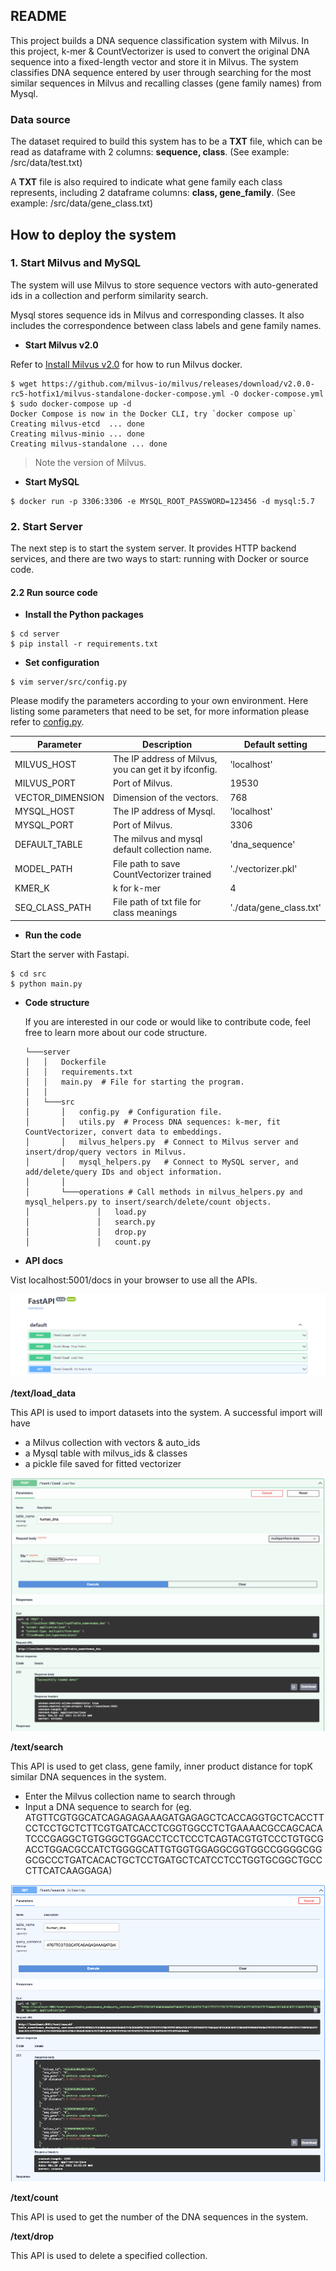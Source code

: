 ## README

This project builds a DNA sequence classification system with Milvus. In this project, k-mer & CountVectorizer is used to convert the original DNA sequence into a fixed-length vector and store it in Milvus. The system classifies DNA sequence entered by user through searching for the most similar sequences in Milvus and recalling classes (gene family names) from Mysql.

### Data source

The dataset required to build this system has to be a **TXT** file, which can be read as dataframe with 2 columns: **sequence, class**. (See example: /src/data/test.txt)

A **TXT** file is also required to indicate what gene family each class represents, including 2 dataframe columns: **class, gene_family**. (See example: /src/data/gene_class.txt)

## How to deploy the system

### 1. Start Milvus and MySQL

The system will use Milvus to store sequence vectors with auto-generated ids in a collection and perform similarity search.

Mysql stores sequence ids in Milvus and corresponding classes. It also includes the correspondence between class labels and gene family names.

- **Start Milvus v2.0**

Refer to [Install Milvus v2.0](https://milvus.io/docs/v2.0.0/install_standalone-docker.md) for how to run Milvus docker.

```
$ wget https://github.com/milvus-io/milvus/releases/download/v2.0.0-rc5-hotfix1/milvus-standalone-docker-compose.yml -O docker-compose.yml
$ sudo docker-compose up -d
Docker Compose is now in the Docker CLI, try `docker compose up`
Creating milvus-etcd  ... done
Creating milvus-minio ... done
Creating milvus-standalone ... done

```

> Note the version of Milvus.

- **Start MySQL**

```
$ docker run -p 3306:3306 -e MYSQL_ROOT_PASSWORD=123456 -d mysql:5.7
```

### 2. Start Server

The next step is to start the system server. It provides HTTP backend services, and there are two ways to start: running with Docker or source code.

#### 2.2 Run source code

- **Install the Python packages**

```
$ cd server
$ pip install -r requirements.txt
```

- **Set configuration**

```
$ vim server/src/config.py
```

Please modify the parameters according to your own environment. Here listing some parameters that need to be set, for more information please refer to [config.py](https://github.com/miia12/bootcamp/blob/master/solutions/reverse_image_search/quick_deploy/server/src/config.py).

| **Parameter**    | **Description**                                       | **Default setting**    |
| ---------------- | ----------------------------------------------------- | ---------------------- |
| MILVUS_HOST      | The IP address of Milvus, you can get it by ifconfig. | 'localhost'            |
| MILVUS_PORT      | Port of Milvus.                                       | 19530                  |
| VECTOR_DIMENSION | Dimension of the vectors.                             | 768                    |
| MYSQL_HOST       | The IP address of Mysql.                              | 'localhost'            |
| MYSQL_PORT       | Port of Milvus.                                       | 3306                   |
| DEFAULT_TABLE    | The milvus and mysql default collection name.         | 'dna_sequence'         |
| MODEL_PATH       | File path to save CountVectorizer trained             | './vectorizer.pkl'     |
| KMER_K           | k for k-mer                                           | 4                      |
| SEQ_CLASS_PATH   | File path of txt file for class meanings              | './data/gene_class.txt'|


- **Run the code**

Start the server with Fastapi.

```
$ cd src
$ python main.py
```
- **Code  structure**

  If you are interested in our code or would like to contribute code, feel free to learn more about our code structure.

  ```
  └───server
  │   │   Dockerfile
  │   │   requirements.txt
  │   │   main.py  # File for starting the program.
  │   │
  │   └───src
  │       │   config.py  # Configuration file.
  │       │   utils.py  # Process DNA sequences: k-mer, fit CountVectorizer, convert data to embeddings.
  │       │   milvus_helpers.py  # Connect to Milvus server and insert/drop/query vectors in Milvus.
  │       │   mysql_helpers.py   # Connect to MySQL server, and add/delete/query IDs and object information.
  │       │   
  │       └───operations # Call methods in milvus_helpers.py and mysql_helpers.py to insert/search/delete/count objects.
  │               │   load.py
  │               │   search.py
  │               │   drop.py
  │               │   count.py
  ```


- **API docs** 

Vist localhost:5001/docs in your browser to use all the APIs.

![1](pic/1.png)

**/text/load_data**

This API is used to import datasets into the system.
A successful import will have
- a Milvus collection with vectors & auto_ids
- a Mysql table with milvus_ids & classes
- a pickle file saved for fitted vectorizer
    
![2](pic/2.png)

**/text/search**

This API is used to get class, gene family, inner product distance for topK similar DNA sequences in the system.
* Enter the Milvus collection name to search through
* Input a DNA sequence to search for (eg. ATGTTCGTGGCATCAGAGAGAAAGATGAGAGCTCACCAGGTGCTCACCTTCCTCCTGCTCTTCGTGATCACCTCGGTGGCCTCTGAAAACGCCAGCACATCCCGAGGCTGTGGGCTGGACCTCCTCCCTCAGTACGTGTCCCTGTGCGACCTGGACGCCATCTGGGGCATTGTGGTGGAGGCGGTGGCCGGGGCGGGCGCCCTGATCACACTGCTCCTGATGCTCATCCTCCTGGTGCGGCTGCCCTTCATCAAGGAGA)

![3](pic/3.png)

**/text/count**

This API is used to get the number of the DNA sequences in the system.

**/text/drop**

This API is used to delete a specified collection.




